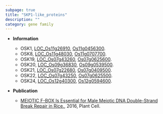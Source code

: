 ```yaml
---
subpage: true
title: "SKP1-like_proteins"
description: ""
category: gene family
---
```


* **Information**  
    + OSK1, [LOC_Os11g26910](http://rice.plantbiology.msu.edu/cgi-bin/ORF_infopage.cgi?orf=LOC_Os11g26910), [Os11g0456300](http://rapdb.dna.affrc.go.jp/viewer/gbrowse_details/irgsp1?name=Os11g0456300).
    + OSK8, [LOC_Os11g48030](http://rice.plantbiology.msu.edu/cgi-bin/ORF_infopage.cgi?orf=LOC_Os11g48030), [Os11g0707700](http://rapdb.dna.affrc.go.jp/viewer/gbrowse_details/irgsp1?name=Os11g0707700).
    + OSK19, [LOC_Os07g43260](http://rice.plantbiology.msu.edu/cgi-bin/ORF_infopage.cgi?orf=LOC_Os07g43260), [Os07g0625600](http://rapdb.dna.affrc.go.jp/viewer/gbrowse_details/irgsp1?name=Os07g0625600).
    + OSK20, [LOC_Os09g36830](http://rice.plantbiology.msu.edu/cgi-bin/ORF_infopage.cgi?orf=LOC_Os09g36830), [Os09g0539500](http://rapdb.dna.affrc.go.jp/viewer/gbrowse_details/irgsp1?name=Os09g0539500).
    + OSK21, [LOC_Os07g22680](http://rice.plantbiology.msu.edu/cgi-bin/ORF_infopage.cgi?orf=LOC_Os07g22680), [Os07g0409500](http://rapdb.dna.affrc.go.jp/viewer/gbrowse_details/irgsp1?name=Os07g0409500).
    + OSK22, [LOC_Os07g43250](http://rice.plantbiology.msu.edu/cgi-bin/ORF_infopage.cgi?orf=LOC_Os07g43250), [Os07g0625500](http://rapdb.dna.affrc.go.jp/viewer/gbrowse_details/irgsp1?name=Os07g0625500).
    + OSK24, [LOC_Os12g40300](http://rice.plantbiology.msu.edu/cgi-bin/ORF_infopage.cgi?orf=LOC_Os12g40300), [Os12g0594600](http://rapdb.dna.affrc.go.jp/viewer/gbrowse_details/irgsp1?name=Os12g0594600).

* **Publication**  
    + [MEIOTIC F-BOX Is Essential for Male Meiotic DNA Double-Strand Break Repair in Rice.](http://www.ncbi.nlm.nih.gov/pubmed?term=MEIOTIC+F-BOX+Is+Essential+for+Male+Meiotic+DNA+Double-Strand+Break+Repair+in+Rice.%5BTitle%5D), 2016, Plant Cell.


